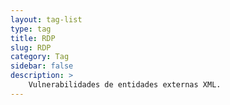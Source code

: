 ```yaml
---
layout: tag-list
type: tag
title: RDP
slug: RDP
category: Tag
sidebar: false
description: >
    Vulnerabilidades de entidades externas XML.
---
```


